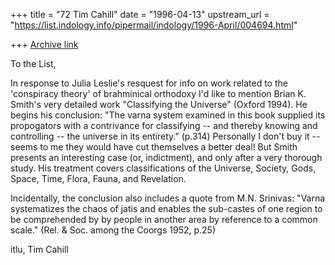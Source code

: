 +++
title = "72 Tim Cahill"
date = "1996-04-13"
upstream_url = "https://list.indology.info/pipermail/indology/1996-April/004694.html"

+++
[Archive link](https://list.indology.info/pipermail/indology/1996-April/004694.html)


To the List,

   In response to Julia Leslie's resquest for info on work related to the 
'conspiracy theory' of brahminical orthodoxy  I'd like to mention Brian K. 
Smith's very detailed work "Classifying the Universe" (Oxford 1994). He 
begins his conclusion: "The varna system examined in this book supplied 
its propogators with a contrivance for classifying -- and thereby knowing 
and controlling -- the universe in its entirety." (p.314) Personally I 
don't buy it -- seems to me they would have cut themselves a better deal! 
But Smith presents an interesting case (or, indictment), and only after a 
very thorough study. His treatment covers classifications of the 
Universe, Society, Gods, Space, Time, Flora, Fauna, and Revelation.

   Incidentally, the conclusion also includes a quote from M.N. Srinivas: 
"Varna systematizes the chaos of jatis and enables the sub-castes of one 
region to be comprehended by by people in another area by reference to a 
common scale." (Rel. & Soc. among the Coorgs 1952, p.25) 

itlu,  Tim Cahill






